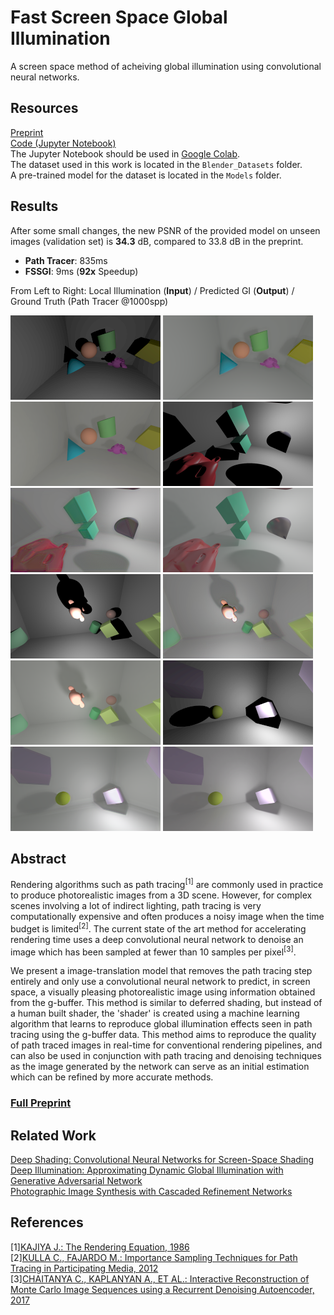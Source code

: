 # Fast Screen Space Global Illumination
A screen space method of acheiving global illumination using convolutional neural networks.

## Resources
[Preprint](IFT3150_E19_Fast_Screen_Space_Global_Illumination.pdf)  
[Code (Jupyter Notebook)](FSSGI_Colab.ipynb)  
The Jupyter Notebook should be used in [Google Colab](https://colab.research.google.com).  
The dataset used in this work is located in the `Blender_Datasets` folder.  
A pre-trained model for the dataset is located in the `Models` folder.  

## Results
After some small changes, the new PSNR of the provided model on unseen images (validation set) is **34.3** dB, compared to 33.8 dB in the preprint.

 - **Path Tracer**: 835ms  
 - **FSSGI**: 9ms (**92x** Speedup)  

From Left to Right: 
Local Illumination (**Input**) / Predicted GI (**Output**) / Ground Truth (Path Tracer @1000spp)

![Examples](res/993_x.png?raw=true)
![Examples](res/993.png?raw=true)
![Examples](res/993_y.png?raw=true)
![Examples](res/284_x.png?raw=true)
![Examples](res/284.png?raw=true)
![Examples](res/284_y.png?raw=true)
![Examples](res/839_x.png?raw=true)
![Examples](res/839.png?raw=true)
![Examples](res/839_y.png?raw=true)
![Examples](res/909_x.png?raw=true)
![Examples](res/909.png?raw=true)
![Examples](res/909_y.png?raw=true)

## Abstract
Rendering algorithms such as path tracing<sup>[1]</sup> are commonly used in practice to produce photorealistic images from a 3D scene. However, for complex scenes involving a lot of indirect lighting, path tracing is very computationally expensive and often produces a noisy image when the time budget is limited<sup>[2]</sup>. The current state of the art method for accelerating rendering time uses a deep convolutional neural network to denoise an image which has been sampled at fewer than 10 samples per pixel<sup>[3]</sup>.

We present a image-translation model that removes the path tracing step entirely and only use a convolutional neural network to predict, in screen space, a visually pleasing photorealistic image using information obtained from the g-buffer. This method is similar to deferred shading, but instead of a human built shader, the 'shader' is created using a machine learning algorithm that learns to reproduce global illumination effects seen in path tracing using the g-buffer data. This method aims to reproduce the quality of path traced images in real-time for conventional rendering pipelines, and can also be used in conjunction with path tracing and denoising techniques as the image generated by the network can serve as an initial estimation which can be refined by more accurate methods.

### [Full Preprint](IFT3150_E19_Fast_Screen_Space_Global_Illumination.pdf)

## Related Work
[Deep Shading: Convolutional Neural Networks for Screen-Space Shading](http://deep-shading-datasets.mpi-inf.mpg.de/)  
[Deep Illumination: Approximating Dynamic Global Illumination with Generative Adversarial Network](https://github.com/CreativeCodingLab/DeepIllumination)  
[Photographic Image Synthesis with Cascaded Refinement Networks](https://cqf.io/ImageSynthesis/)  

## References
[1][KAJIYA J.: The Rendering Equation, 1986](http://inst.eecs.berkeley.edu/~cs294-13/fa09/lectures/p143-kajiya.pdf)  
[2][KULLA C., FAJARDO M.: Importance Sampling Techniques for Path Tracing in Participating Media, 2012](https://www.arnoldrenderer.com/research/egsr2012_volume.pdf)  
[3][CHAITANYA C., KAPLANYAN A., ET AL.: Interactive Reconstruction of Monte Carlo Image Sequences using a Recurrent Denoising Autoencoder, 2017](https://research.nvidia.com/sites/default/files/publications/dnn_denoise_author.pdf)  
